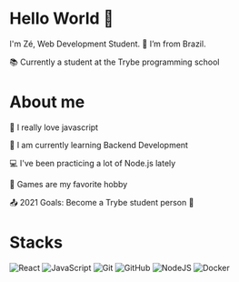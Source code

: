 # Hello World 👋

I'm Zé, Web Development Student.
:house_with_garden: I’m from Brazil. 

📚 Currently a student at the Trybe programming school

# About me

💓 I really love javascript

🌱 I am currently learning Backend Development

💻 I've been practicing a lot of Node.js lately

👾 Games are my favorite hobby

📤 2021 Goals: Become a Trybe student person 💚

# Stacks

![React](https://img.shields.io/badge/react-%2320232a.svg?style=for-the-badge&logo=react&logoColor=%2361DAFB)
![JavaScript](https://img.shields.io/badge/javascript-%23323330.svg?style=for-the-badge&logo=javascript&logoColor=%23F7DF1E)
![Git](https://img.shields.io/badge/git-%23F05033.svg?style=for-the-badge&logo=git&logoColor=white)
![GitHub](https://img.shields.io/badge/github-%23121011.svg?style=for-the-badge&logo=github&logoColor=white)
![NodeJS](https://img.shields.io/badge/node.js-6DA55F?style=for-the-badge&logo=node.js&logoColor=white)
![Docker](https://img.shields.io/badge/docker-%230db7ed.svg?style=for-the-badge&logo=docker&logoColor=white)


